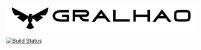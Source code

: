 ![Gralhao](docs/assets/logo.svg)

[![Build Status](https://travis-ci.com/gralhao/gralhao.svg?branch=master)](https://travis-ci.com/gralhao/gralhao)
